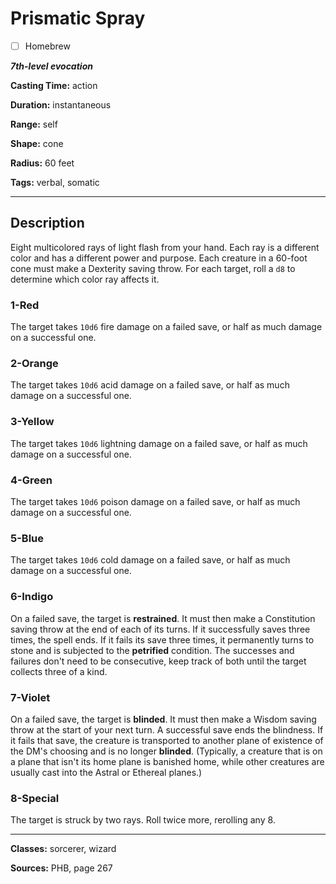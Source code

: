 # Prismatic Spray

- [ ] Homebrew

***7th-level evocation***

**Casting Time:** action

**Duration:** instantaneous

**Range:** self

**Shape:** cone

**Radius:** 60 feet

**Tags:** verbal, somatic

---

## Description
Eight multicolored rays of light flash from your hand.
Each ray is a different color and has a different power and purpose.
Each creature in a 60-foot cone must make a Dexterity saving throw.
For each target, roll a `d8` to determine which color ray affects it.

### 1-Red
The target takes `10d6` fire damage on a failed save, or half as much damage on a successful one.

### 2-Orange
The target takes `10d6` acid damage on a failed save, or half as much damage on a successful one.

### 3-Yellow
The target takes `10d6` lightning damage on a failed save, or half as much damage on a successful one.

### 4-Green
The target takes `10d6` poison damage on a failed save, or half as much damage on a successful one.

### 5-Blue
The target takes `10d6` cold damage on a failed save, or half as much damage on a successful one.

### 6-Indigo
On a failed save, the target is **restrained**.
It must then make a Constitution saving throw at the end of each of its turns.
If it successfully saves three times, the spell ends.
If it fails its save three times, it permanently turns to stone and is subjected to the **petrified** condition.
The successes and failures don't need to be consecutive, keep track of both until the target collects three of a kind.

### 7-Violet
On a failed save, the target is **blinded**.
It must then make a Wisdom saving throw at the start of your next turn.
A successful save ends the blindness.
If it fails that save, the creature is transported to another plane of existence of the DM's choosing and is no longer **blinded**.
(Typically, a creature that is on a plane that isn't its home plane is banished home, while other creatures are usually cast into the Astral or Ethereal planes.)

### 8-Special
The target is struck by two rays.
Roll twice more, rerolling any 8.

---

**Classes:** sorcerer, wizard

**Sources:** PHB, page 267
